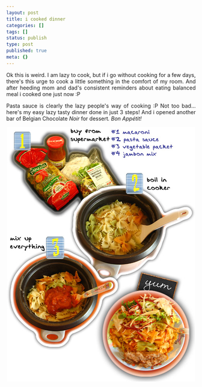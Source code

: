 ```yaml
---
layout: post
title: i cooked dinner
categories: []
tags: []
status: publish
type: post
published: true
meta: {}
---
```

<p align="justify">Ok this is weird. I am lazy to cook, but if i go without cooking for a few days, there's this urge to cook a little something in the comfort of my room. And after heeding mom and dad's consistent reminders about eating balanced meal i cooked one just now :P</p>
<p align="justify">Pasta sauce is clearly the lazy people's way of cooking :P Not too bad... here's my easy lazy tasty dinner done in just 3 steps! And i opened another bar of Belgian Chocolate <em>Noir </em>for dessert<em>.</em> <em>Bon Appétit!</em></p>
<p align="center"><img src="/img/dinner_cook.jpg" /></p>
